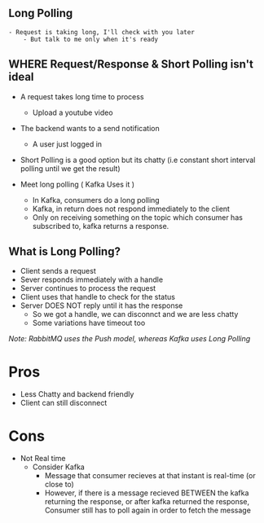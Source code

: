
## Long Polling
	- Request is taking long, I'll check with you later
		- But talk to me only when it's ready

## WHERE Request/Response & Short Polling isn't ideal

- A request takes long time to process
	- Upload a youtube video
- The backend wants to a send notification
	- A user just logged in
- Short Polling is a good option but its chatty (i.e constant short interval polling until we get the result)

- Meet long polling ( Kafka Uses it )
	- In Kafka, consumers do a long polling
	- Kafka, in return does not respond immediately to the client
	- Only on receiving something on the topic which consumer has subscribed to, kafka returns a response.

## What is Long Polling?

- Client sends a request
- Sever responds immediately with a handle
- Server continues to process the request
- Client uses that handle to check for the status
- Server DOES NOT reply until it has the response
	- So we got a handle, we can disconnct and we are less chatty
	- Some variations have timeout too

*Note: RabbitMQ uses the Push model, whereas Kafka uses Long Polling*

# Pros
- Less Chatty and backend friendly
- Client can still disconnect

# Cons
- Not Real time
	- Consider Kafka
		- Message that consumer recieves at that instant is real-time (or close to)
		- However, if there is a message recieved BETWEEN the kafka returning the response, or after kafka returned the response, Consumer still has to poll again in order to fetch the message